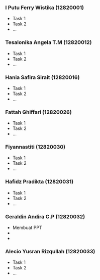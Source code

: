 ### I Putu Ferry Wistika (12820001)
- Task 1
- Task 2
- ...

### Tesalonika Angela T.M (12820012)
- Task 1
- Task 2
- ...

### Hania Safira Sirait (12820016)
- Task 1
- Task 2
- ...

### Fattah Ghiffari (12820026)
- Task 1
- Task 2
- ...

### Fiyannastiti (12820030)
- Task 1
- Task 2
- ...

### Hafidz Pradikta (12820031)
- Task 1
- Task 2
- ...

### Geraldin Andira C.P (12820032)
- Membuat PPT
- 
- 

### Alecio Yusran Rizqullah (12820033)
- Task 1
- Task 2
- ...
